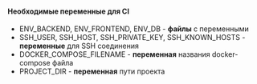 #### Необходимые переменные для CI

* ENV_BACKEND, ENV_FRONTEND, ENV_DB - **файлы** с переменными
* SSH_USER, SSH_HOST, SSH_PRIVATE_KEY, SSH_KNOWN_HOSTS -
**переменные** для SSH соединения
* DOCKER_COMPOSE_FILENAME - **переменная** названия docker-compose файла
* PROJECT_DIR - **переменная** пути проекта
